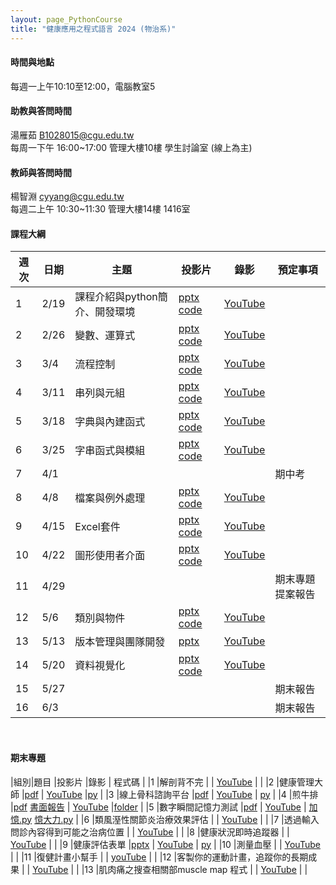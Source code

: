 ```yaml
---
layout: page_PythonCourse
title: "健康應用之程式語言 2024 (物治系)"
---
```

<!---
課程代碼 GT0174
開課序號 61033
學生人數 49人
-->

#### 時間與地點
每週一上午10:10至12:00，電腦教室5<br/>

#### 助教與答問時間
湯雁茹 B1028015@cgu.edu.tw <br/>
每周一下午 16:00~17:00 管理大樓10樓 學生討論室 (線上為主) <br/>

#### 教師與答問時間
楊智淵 cyyang@cgu.edu.tw <br/>
每週二上午 10:30~11:30 管理大樓14樓 1416室<br/>

#### 課程大綱

|週次|日期   |主題                       |投影片   |錄影       | 預定事項     |
|--- |---   |---                        |---     |---        |---       |
|1   |2/19  | 課程介紹與python簡介、開發環境       | [pptx](https://changgunguniversity-my.sharepoint.com/:p:/g/personal/d000019097_cgu_edu_tw/EWE2xpbRm9tLhgnKREF8LYABDFQ8D7Vm7N0F1dwjnPosrQ?e=rhte1G) [code](https://changgunguniversity-my.sharepoint.com/:f:/g/personal/d000019097_cgu_edu_tw/EgTC2j0wDgNLn4HNjNtp0iMBrfHhnS90_YSWiKoJk7lYeQ?e=lQQcd1)       |  [YouTube](https://youtu.be/BXqpsbl7iEw)        |          |
|2   |2/26  | 變數、運算式               | [pptx](https://changgunguniversity-my.sharepoint.com/:p:/g/personal/d000019097_cgu_edu_tw/EY6dsm6bQQhFlRL1wAIaq6UBA6F3OvZkpVxUgJZCxCVAVw?e=WX8hdP) [code](https://changgunguniversity-my.sharepoint.com/:f:/g/personal/d000019097_cgu_edu_tw/EnoxoOREvOJNrwGwixNMcrEBGf7jzcqb2-FQJIiDJbkE5w?e=HgKhjz)       | [YouTube](https://youtu.be/FK1JJ8RebwM)         |          |
|3   |3/4   | 流程控制                   | [pptx](https://changgunguniversity-my.sharepoint.com/:p:/g/personal/d000019097_cgu_edu_tw/EeMYxYwmjtRBuLm3Eegy3eQBeeJ3ZmcrsIsNniZJYFpGLg?e=oZDU6e) [code](https://changgunguniversity-my.sharepoint.com/:f:/g/personal/d000019097_cgu_edu_tw/EhT6fGcO-ZtMritw7V76TVkBbbLEMFN2SXtT3rtcIrbrrg?e=1FM4eA)       | [YouTube](https://youtu.be/R-smuRewNto)        |           |
|4   |3/11  | 串列與元組                 | [pptx](https://changgunguniversity-my.sharepoint.com/:p:/g/personal/d000019097_cgu_edu_tw/Ee3AWvv3CLJApC2Yka-uawIBWy_Zu2BhvLjqkV7j-NFAyQ?e=WO5Onf) [code](https://changgunguniversity-my.sharepoint.com/:f:/g/personal/d000019097_cgu_edu_tw/EsCHuAhwxRRHh-sJBB9EW5IBNf9Z8JYTnPmjbe5XmeigzA?e=04H3di) | [YouTube](https://youtu.be/da-sBSt3AbU)       |           |
|5   |3/18  | 字典與內建函式             | [pptx](https://changgunguniversity-my.sharepoint.com/:p:/g/personal/d000019097_cgu_edu_tw/EebmFCAw7JJCjDhDOIKXDt8BNWG1I30HoofKADayvb0dpQ?e=ofhFlI) [code](https://changgunguniversity-my.sharepoint.com/:f:/g/personal/d000019097_cgu_edu_tw/EtmuGX643CBLn3USBrfPN3UBp6UuzIx2GQPJmfmOUGC4pQ?e=wusdHr)      | [YouTube](https://youtu.be/sRdBv0le5Xs)        |           |
|6   |3/25  | 字串函式與模組             | [pptx](https://changgunguniversity-my.sharepoint.com/:p:/g/personal/d000019097_cgu_edu_tw/EUB9mx7ZFThJs-UQjdMJ3-IBgQy-6Uf2RCTCefrre5a8ZQ?e=PMGYSh) [code](https://changgunguniversity-my.sharepoint.com/:f:/g/personal/d000019097_cgu_edu_tw/EkxhPemj-n5Klnun5d-1jPIBi3svaxpe4M0Elg2218C0gw?e=7hgQBV)      | [YouTube](https://youtu.be/PGfVzQzwxA8)        |           |
|7   |4/1   |                           |        |         | 期中考     |
|8   |4/8   | 檔案與例外處理             | [pptx](https://changgunguniversity-my.sharepoint.com/:p:/g/personal/d000019097_cgu_edu_tw/EUQTzfoRRKdApu4OVjMp-JIBtB9Hxz1-jDhbs_S3WJoE2A?e=E3H6uB) [code](https://changgunguniversity-my.sharepoint.com/:f:/g/personal/d000019097_cgu_edu_tw/Ety4j-b6eZtDuqw2zucANAUBbJyoLTqjiW9bqnuJVlXSzw?e=ANfxbi)    | [YouTube](https://youtu.be/JdwecUdfH7c)        |              |
|9   |4/15  | Excel套件                 | [pptx](https://changgunguniversity-my.sharepoint.com/:p:/g/personal/d000019097_cgu_edu_tw/EZlRhpzasblInA8Z6vZi3YoBOcqjuwlAMWxpqVtBwVStUg?e=ZKKuao) [code](https://changgunguniversity-my.sharepoint.com/:f:/g/personal/d000019097_cgu_edu_tw/EmP1PRsTHz9Jr-HVFbjxHf4BhYLPkrefq5B22ME1etOldw?e=KxXGny)     | [YouTube](https://youtu.be/bs9yTIZY1ME)        |              |
|10  |4/22  | 圖形使用者介面                  | [pptx](https://changgunguniversity-my.sharepoint.com/:p:/g/personal/d000019097_cgu_edu_tw/EUw4cLAFgOBHupTjdkajLj8BKaSvBO1jlGgsVoNx0Q_nqA?e=oYqMYG) [code](https://changgunguniversity-my.sharepoint.com/:f:/g/personal/d000019097_cgu_edu_tw/ErHzk2dt7RpKvep29M4CIKIBTjOaAo0NgI625RKQndoMXg?e=6o8WyN)     | [YouTube](https://youtu.be/6cRjNZqJwAs)        |              |
|11  |4/29  |                            |      |         |  期末專題提案報告            |
|12  |5/6   | 類別與物件             | [pptx](https://changgunguniversity-my.sharepoint.com/:p:/g/personal/d000019097_cgu_edu_tw/EapcjnEA6wpIoAUqsi5CuzUBurxSZkZT0_xVjhg3L4_7XA?e=FrMvhL) [code](https://changgunguniversity-my.sharepoint.com/:f:/g/personal/d000019097_cgu_edu_tw/EgpQL4T45VlBoZ_HgvTMRxoBKjG6uMn-xc1VvWFmktJUzw?e=jfcEk2)     | [YouTube](https://youtu.be/dq7uzbYFS7w)        |              |
|13  |5/13  | 版本管理與團隊開發                 | [pptx](https://changgunguniversity-my.sharepoint.com/:p:/g/personal/d000019097_cgu_edu_tw/EdT1fxQYCf9JqYHEdgncxW8BToHpEht1-r34xKupZeIgnw?e=XLwDB5)      | [YouTube](https://youtu.be/Ut7cpZyClW0)        |              |
|14  |5/20  | 資料視覺化                      | [pptx](https://changgunguniversity-my.sharepoint.com/:p:/g/personal/d000019097_cgu_edu_tw/EWJUD6SPIh9CvdZDMmXqZkABg4JobvB2UqE9_ZzizZWOwg?e=Rs4SPc) [code](https://changgunguniversity-my.sharepoint.com/:f:/g/personal/d000019097_cgu_edu_tw/Em-5_MuOQhtCiTGIylEmZbsBucJwwYBQnlJJAQI4OOD37w?e=lLUiSF)    | [YouTube](https://youtu.be/4COPRj1V-7A)        |               |
|15  |5/27  |                           |      |         |  期末報告      |
|16  |6/3   |                           |      |         |  期末報告       |

<br/>

#### 期末專題

|組別|題目                               |投影片                  |錄影 | 程式碼  |
|1   |解剖背不完                         |                       | [YouTube](https://youtu.be/DNtP9B4k1mk)       |        |
|2   |健康管理大師                       |[pdf](https://www.dropbox.com/scl/fi/8k3luufxxzjbmiysotemk/B1209125_B1209125_.pdf?rlkey=tmm3fsizfrpg0o747jrsg9yia&dl=0)                       | [YouTube](https://youtu.be/AM-hp5TiP1g)       |[py](https://www.dropbox.com/scl/fi/1isjuxevgob0gsuybpg8s/code.py?rlkey=au6drh5xxsklyck56ncb0dw89&dl=0)        |
|3   |線上骨科諮詢平台                   |[pdf](https://www.dropbox.com/scl/fi/67mvtigj3ytakeoa49b9l/.pdf?rlkey=7f9u7fbgwt93qpb36flskccmw&dl=0)                      | [YouTube](https://youtu.be/HIuPj-w2l8I)       | [py](https://www.dropbox.com/scl/fi/zh8fs7zmz5j9rju2bep0p/project.py?rlkey=6dfuzehdww8yeap3zpy96f7fr&dl=0)       |
|4   |煎牛排                             |[pdf](https://www.dropbox.com/scl/fi/jfjxd7j9y6xeev196wy67/Food-Journal-PPT.pdf?rlkey=w5xl9tgocpfxrhal765v9df04&dl=0) [書面報告](https://www.dropbox.com/scl/fi/gax7owa1df200cb0ex21w/.pdf?rlkey=lnhg1kigimiddh3hwizokvypb&dl=0)                      | [YouTube](https://youtu.be/f0o6bOq6YEs)        |[folder](https://www.dropbox.com/scl/fo/liufhtzycan7rqdfqrx14/ANHzOaAhLIcohsCmeIsisKI?rlkey=vf9i8jto80hxjd20f9e4t3p7y&dl=0)        |
|5   |數字瞬間記憶力測試                  |[pdf](https://www.dropbox.com/scl/fi/bduauvcmsk7hms1h4f3gi/_.pdf?rlkey=ox4dbr9sg2qj5l2fhwixd3267&dl=0)                       | [YouTube](https://youtu.be/jDm2WsKoFKI)        | [加憶.py](https://www.dropbox.com/scl/fi/318fzyvjtfrvqpweu0mp0/.py?rlkey=1g3k8igicr72xdysx9gk9mkct&dl=0) [憶大力.py](https://www.dropbox.com/scl/fi/eowz3qv99h7i8pacc438u/.py?rlkey=p08kq9iyko5xy2r4eyk4qopk4&dl=0)       |
|6   |類風溼性關節炎治療效果評估          |                       | [YouTube](https://youtu.be/oYILkIvXwaw)       |        |
|7   |透過輸入問診內容得到可能之治病位置  |                       | [YouTube](https://youtu.be/B5GtDDhBb_4)       |        |
|8   |健康狀況即時追蹤器                  |                       | [YouTube](https://youtu.be/IQYZMGW_a9Q)       |        |
|9   |健康評估表單                        |[pptx](https://www.dropbox.com/scl/fi/xxc8djsktrjw65iw3wmtq/.pptx?rlkey=8nddqlfvcbgtpe5xxk1rqj1gi&dl=0)                       | [YouTube](https://youtu.be/Q9I9YrjkFAU)       | [py](https://www.dropbox.com/scl/fi/8woitjdo7ebzaxokifz83/.py?rlkey=hwr80m3g4yvxpigwnpaqh9obc&dl=0)       |
|10  |測量血壓                            |                       | [YouTube](https://youtu.be/BRXIFtnCQhQ)       |        |
|11  |復健計畫小幫手                      |                       | [youTube](https://youtu.be/I8NVYbzZq4Q)       |        |
|12  |客製你的運動計畫，追蹤你的長期成果  |                       | [YouTube](https://youtu.be/wAikN8j6dKI)       |        |
|13  |肌肉痛之搜查相關部muscle map 程式   |                       | [YouTube](https://youtu.be/beD48Vjhsqs)       |        |

<br/>
